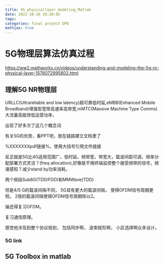 ```yaml
---
title: 5G_physicallayer_modeling_Matlab
date: 2022-10-26 19:20:05
tags:
categories: final project DPD
mathjax: true
---
```

# 5G物理层算法仿真过程
https://ww2.mathworks.cn/videos/understanding-and-modeling-the-5g-nr-physical-layer-1576072995802.html

## 理解5G NR物理层
 URLLC(Ultrareliable and low latency)超可靠低时延,eMBB(Enhanced Mobile Broadband)增强型宽带高速率高带宽,mMTC(Massive Machine Type Comms)大流量高能效低运营功率，
 
 出现了好多次了这几个概念词

有关5G的优势，看PPT吧，放在链路建立文档里了

%XXXXXXXpdf链接%，使用大括号引用文件链接

反正就是5G比4G适用范围广，低时延，频带宽，带宽大，载波间距可调，频率分配部署方式灵活？(freq allocation),好像是不用终端监控整个接受频带的信号，频谱感知？减少stand by功率消耗。

两个频段Sub6G(TDD/FDD)和MMWave(TDD)

但是4/5 G的载波间隔不同，
5G具有更大的载波间隔，
使得OFDM信号周期更短。
2倍的载波间隔使得OFDM信号周期除以2。

操还得复习OFDM。

复习通信原理。

感觉他涉及到整个协议规划，
包括同步啊，
波束赋形啊，
小区选择啊众多设计。

### 5G link






## 5G Toolbox in matlab 


